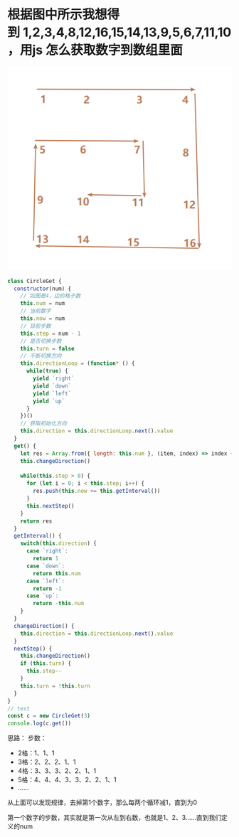 # 根据图中所示我想得到 1,2,3,4,8,12,16,15,14,13,9,5,6,7,11,10，用js 怎么获取数字到数组里面

![图](./assets/circleGet.png)

```javascript
class CircleGet {
  constructor(num) {
    // 如图是4，边的格子数
    this.num = num
    // 当前数字
    this.now = num
    // 目前步数
    this.step = num - 1
    // 是否切换步数
    this.turn = false
    // 不断切换方向
    this.directionLoop = (function* () {
      while(true) {
        yield `right`
        yield `down`
        yield `left`
        yield `up`
      }
    })()
    // 获取初始化方向
    this.direction = this.directionLoop.next().value
  }
  get() {
    let res = Array.from({ length: this.num }, (item, index) => index + 1)
    this.changeDirection()

    while(this.step > 0) {
      for (let i = 0; i < this.step; i++) {
        res.push(this.now += this.getInterval())
      }
      this.nextStep()
    }
    return res
  }
  getInterval() {
    switch(this.direction) {
      case `right`:
        return 1
      case `down`:
        return this.num
      case `left`:
        return -1
      case `up`:
        return -this.num
    }
  }
  changeDirection() {
    this.direction = this.directionLoop.next().value
  }
  nextStep() {
    this.changeDirection()
    if (this.turn) {
      this.step--
    }
    this.turn = !this.turn
  }
}
// test
const c = new CircleGet(3)
console.log(c.get())
```

思路：
步数：

- 2格：1、1、1
- 3格：2、2、2、1、1
- 4格：3、3、3、2、2、1、1
- 5格：4、4、4、3、3、2、2、1、1
- ……

从上面可以发现规律，去掉第1个数字，那么每两个循环减1，直到为0

第一个数字的步数，其实就是第一次从左到右数，也就是1、2、3……直到我们定义的num
